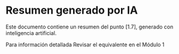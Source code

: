 # Resumen generado por IA

Este documento contiene un resumen del punto [1.7], generado con inteligencia artificial.

 Para información detallada Revisar el equivalente en el Módulo 1
